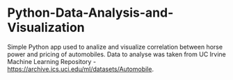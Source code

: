# Python-Data-Analysis-and-Visualization
Simple Python app used to analize and visualize correlation between horse power and pricing of automobiles. 
Data to analyse was taken from UC Irvine Machine Learning Repository - https://archive.ics.uci.edu/ml/datasets/Automobile.

